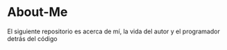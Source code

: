 # About-Me
El siguiente repositorio es acerca de mí, la vida del autor y el programador detrás del código
